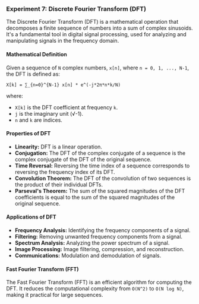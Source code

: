 ### Experiment 7: Discrete Fourier Transform (DFT)

The Discrete Fourier Transform (DFT) is a mathematical operation that decomposes a finite sequence of numbers into a sum of complex sinusoids. It's a fundamental tool in digital signal processing, used for analyzing and manipulating signals in the frequency domain.

#### Mathematical Definition

Given a sequence of `N` complex numbers, `x[n]`, where `n = 0, 1, ..., N-1`, the DFT is defined as:

```
X[k] = ∑_{n=0}^{N-1} x[n] * e^(-j*2π*n*k/N)
```

where:

* `X[k]` is the DFT coefficient at frequency `k`.
* `j` is the imaginary unit (√-1).
* `n` and `k` are indices.



#### Properties of DFT

* **Linearity:** DFT is a linear operation.
* **Conjugation:** The DFT of the complex conjugate of a sequence is the complex conjugate of the DFT of the original sequence.
* **Time Reversal:** Reversing the time index of a sequence corresponds to reversing the frequency index of its DFT.
* **Convolution Theorem:** The DFT of the convolution of two sequences is the product of their individual DFTs.
* **Parseval's Theorem:** The sum of the squared magnitudes of the DFT coefficients is equal to the sum of the squared magnitudes of the original sequence.

#### Applications of DFT

* **Frequency Analysis:** Identifying the frequency components of a signal.
* **Filtering:** Removing unwanted frequency components from a signal.
* **Spectrum Analysis:** Analyzing the power spectrum of a signal.
* **Image Processing:** Image filtering, compression, and reconstruction.
* **Communications:** Modulation and demodulation of signals.

#### Fast Fourier Transform (FFT)

The Fast Fourier Transform (FFT) is an efficient algorithm for computing the DFT. It reduces the computational complexity from `O(N^2)` to `O(N log N)`, making it practical for large sequences.
